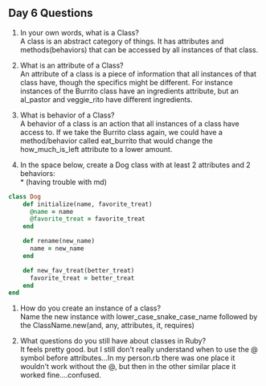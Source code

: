 ## Day 6 Questions

1. In your own words, what is a Class?
<br /> A class is an abstract category of things. It has attributes and methods(behaviors) that can be accessed by all instances of that class.

1. What is an attribute of a Class?
<br /> An attribute of a class is a piece of information that all instances of that class have, though the specifics might be different. For instance instances of the Burrito class have an ingredients attribute, but an al_pastor and veggie_rito have different ingredients.

1. What is behavior of a Class?
<br /> A behavior of a class is an action that all instances of a class have access to. If we take the Burrito class again, we could have a method/behavior called eat_burrito that would change the how_much_is_left attribute to a lower amount.

1. In the space below, create a Dog class with at least 2 attributes and 2 behaviors:
<br /> * (having trouble with md)
```ruby
class Dog
    def initialize(name, favorite_treat)
      @name = name
      @favorite_treat = favorite_treat
    end

    def rename(new_name)
      name = new_name
    end

    def new_fav_treat(better_treat)
      favorite_treat = better_treat
    end
end
```
1. How do you create an instance of a class?
<br /> Name the new instance with lower_case_snake_case_name followed by the ClassName.new(and, any, attributes, it, requires)

1. What questions do you still have about classes in Ruby?
<br /> It feels pretty good. but I still don't really understand when to use the @ symbol before attributes...In my person.rb there was one place it wouldn't work without the @, but then in the other similar place it worked fine....confused.
